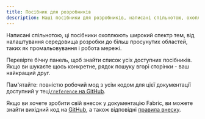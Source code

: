```yaml
---
title: Посібник для розробників
description: Наші посібники для розробників, написані спільнотою, охоплюють все - від налаштування середовища розробки до просунутих тем, таких як промальовування та робота мережі.
---
```


Написані спільнотою, ці посібники охоплюють широкий спектр тем, від налаштування середовища розробки до більш просунутих областей, таких як промальовування і робота мережі.

Перевірте бічну панель, щоб знайти список усіх доступних посібників. Якщо ви шукаєте щось конкретне, рядок пошуку вгорі сторінки - ваш найкращий друг.

Пам'ятайте: повністю робочий мод з усім кодом для цієї документації доступний у теці[`/reference` на GitHub](https://github.com/FabricMC/fabric-docs/tree/main/reference/1.21).

Якщо ви хочете зробити свій внесок у документацію Fabric, ви можете знайти вихідний код на [GitHub](https://github.com/FabricMC/fabric-docs), а також відповідні [правила внеску](../contributing).
